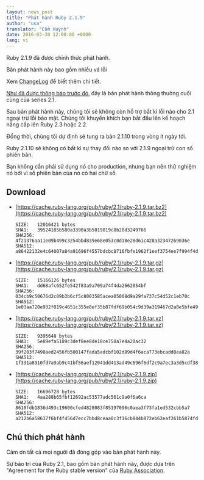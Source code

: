```yaml
---
layout: news_post
title: "Phát hành Ruby 2.1.9"
author: "usa"
translator: "Cẩm Huỳnh"
date: 2016-03-30 12:00:00 +0000
lang: vi
---
```


Ruby 2.1.9 đã được chính thức phát hành.

Bản phát hành này bao gồm nhiều vá lỗi

Xem [ChangeLog](http://svn.ruby-lang.org/repos/ruby/tags/v2_1_9/ChangeLog)
để biết thêm chi tiết.

[Như đã được thông báo trước đó](https://www.ruby-lang.org/en/news/2016/02/24/support-plan-of-ruby-2-0-0-and-2-1/), đây là bản phát hành thông thường cuối cùng của series 2.1.

Sau bản phát hành này, chúng tôi sẽ không còn hỗ trợ bất kì lỗi nào cho 2.1 ngoại trừ lỗi bảo mật. Chúng tôi khuyến khích bạn bắt đầu lên kế hoạch nâng cấp lên Ruby 2.3 hoặc 2.2.

Đồng thời, chúng tôi dự định sẽ tung ra bản 2.1.10 trong vòng ít ngày tới.

Ruby 2.1.10 sẽ không có bất kì sự thay đổi nào so với 2.1.9 ngoại trừ con số phiên bản.

Bạn không cần phải sử dụng nó cho production, nhưng bạn nên thử nghiệm nó bởi vì số phiên bản của nó có hai chữ số.

## Download

* [https://cache.ruby-lang.org/pub/ruby/2.1/ruby-2.1.9.tar.bz2](https://cache.ruby-lang.org/pub/ruby/2.1/ruby-2.1.9.tar.bz2)

      SIZE:   12016421 bytes
      SHA1:   39524185b580a3390a3b5019819c8b28d3249766
      SHA256: 4f21376aa11e09b499c3254bbd839e68e053c0d18e28d61c428a32347269036e
      SHA512: a86422132e4c64007a84a91696f4557bdcbc8716fbfe1962f1eef3754ee7f994f4de0b

* [https://cache.ruby-lang.org/pub/ruby/2.1/ruby-2.1.9.tar.gz](https://cache.ruby-lang.org/pub/ruby/2.1/ruby-2.1.9.tar.gz)

      SIZE:   15166126 bytes
      SHA1:   dd68afc652fe542f83a9a709a74f4da2662054bf
      SHA256: 034cb9c50676d2c09b3b6cf5c8003585acea05008d9a29fa737c54d52c1eb70c
      SHA512: 1e03aa720e932f019c4651c355e8ef35b87fdf69b054c9d39a319467d2a8e5bfe4995cbacd9add36b832c77761a47c9d1040f00e856ad5888d69ec7221455e35

* [https://cache.ruby-lang.org/pub/ruby/2.1/ruby-2.1.9.tar.xz](https://cache.ruby-lang.org/pub/ruby/2.1/ruby-2.1.9.tar.xz)

      SIZE:   9395648 bytes
      SHA1:   5e89efa5189c3def8ee8de18ce750a7e4a20ac32
      SHA256: 39f203f7498aed2456fb500147fada5adcbf102d89d4f6aca773ebcadd8ea82a
      SHA512: 1f331a8910fd7a9ab9c41bf56aef12041dd413ad49c696f6df2c9a7ec3a3d5cdf383f2a3d30949ea37b8ecb39f50355e526412b36ed4e07b60733d9db4d2bd14

* [https://cache.ruby-lang.org/pub/ruby/2.1/ruby-2.1.9.zip](https://cache.ruby-lang.org/pub/ruby/2.1/ruby-2.1.9.zip)

      SIZE:   16696728 bytes
      SHA1:   4aa288b65fbf12692ac53577adc561c9a0f6a6ca
      SHA256: 8610fdb1836d493c19600cfed4828083f85197096c0aea3f73fa1ed532cbb5a7
      SHA512: a212b6a58637f6bf4f456d7ecc7bbd8ceaa0c3f16cb844b872eb62eaf261b5874fdb79705241d05a356fcdc1d3fdd8a94fcd8e6ca62190e9f544c8f45a9f41af

## Chú thích phát hành

Cảm ơn tất cả mọi người đã đóng góp vào bản phát hành này.

Sự bảo trì của Ruby 2.1, bao gồm bản phát hành này, được dựa trên "Agreement for the Ruby stable version" của [Ruby Association](http://www.ruby.or.jp/).
